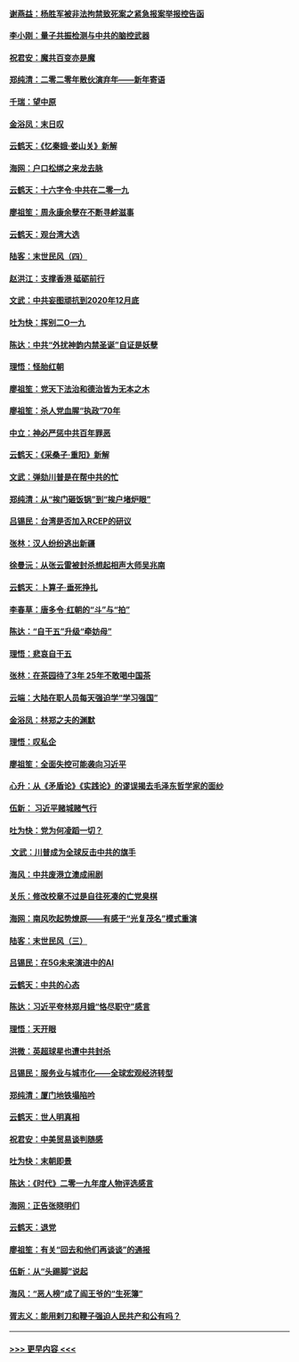 #### [谢燕益：杨胜军被非法拘禁致死案之紧急报案举报控告函](../pages/nsc993/n11756134.md?t=12311055) 
#### [李小刚：量子共振检测与中共的脑控武器](../pages/nsc993/n11754518.md?t=12311055) 
#### [祝君安：魔共百变亦是魔](../pages/nsc993/n11754469.md?t=12311055) 
#### [郑纯清：二零二零年散伙演弃年——新年寄语](../pages/nsc993/n11754195.md?t=12311055) 
#### [千瑞：望中原](../pages/nsc993/n11754159.md?t=12311055) 
#### [金浴凤：末日叹](../pages/nsc993/n11752359.md?t=12311055) 
#### [云鹤天：《忆秦娥‧娄山关》新解](../pages/nsc993/n11752348.md?t=12311055) 
#### [海网：户口松绑之来龙去脉](../pages/nsc993/n11752328.md?t=12311055) 
#### [云鹤天：十六字令‧中共在二零一九](../pages/nsc993/n11752305.md?t=12311055) 
#### [廖祖笙：周永康余孽在不断寻衅滋事](../pages/nsc993/n11751013.md?t=12311055) 
#### [云鹤天：观台湾大选](../pages/nsc993/n11751007.md?t=12311055) 
#### [陆客：末世民风（四）](../pages/nsc993/n11749203.md?t=12311055) 
#### [赵洪江：支撑香港 砥砺前行](../pages/nsc993/n11748482.md?t=12311055) 
#### [文武：中共妄图顽抗到2020年12月底](../pages/nsc993/n11748446.md?t=12311055) 
#### [吐为快：挥别二O一九](../pages/nsc993/n11748411.md?t=12311055) 
#### [陈达：中共“外扰神韵内禁圣诞”自证是妖孽](../pages/nsc993/n11748226.md?t=12311055) 
#### [理悟：怪胎红朝](../pages/nsc993/n11748206.md?t=12311055) 
#### [廖祖笙：党天下法治和德治皆为无本之木](../pages/nsc993/n11748135.md?t=12311055) 
#### [廖祖笙：杀人党血腥“执政”70年](../pages/nsc993/n11745144.md?t=12311055) 
#### [中立：神必严惩中共百年罪恶](../pages/nsc993/n11744970.md?t=12311055) 
#### [云鹤天：《采桑子‧重阳》新解](../pages/nsc993/n11744948.md?t=12311055) 
#### [文武：弹劾川普是在帮中共的忙](../pages/nsc993/n11744758.md?t=12311055) 
#### [郑纯清：从“挨门砸饭锅”到“挨户堵炉眼”](../pages/nsc993/n11744745.md?t=12311055) 
#### [吕锡民：台湾是否加入RCEP的研议](../pages/nsc993/n11744701.md?t=12311055) 
#### [张林：汉人纷纷逃出新疆](../pages/nsc993/n11743530.md?t=12311055) 
#### [徐曼沅：从张云雷被封杀想起相声大师吴兆南](../pages/nsc993/n11741816.md?t=12311055) 
#### [云鹤天：卜算子‧垂死挣扎](../pages/nsc993/n11739956.md?t=12311055) 
#### [李春草：唐多令‧红朝的“斗”与“拍”](../pages/nsc993/n11739830.md?t=12311055) 
#### [陈达：“自干五”升级“牵妨母”](../pages/nsc993/n11739724.md?t=12311055) 
#### [理悟：悲哀自干五](../pages/nsc993/n11739547.md?t=12311055) 
#### [张林：在茶园待了3年 25年不敢喝中国茶](../pages/nsc993/n11739240.md?t=12311055) 
#### [云端：大陆在职人员每天强迫学“学习强国”](../pages/nsc993/n11738735.md?t=12311055) 
#### [金浴凤：林郑之夫的渊默](../pages/nsc993/n11737735.md?t=12311055) 
#### [理悟：叹私企](../pages/nsc993/n11737715.md?t=12311055) 
#### [廖祖笙：全面失控可能袭向习近平](../pages/nsc993/n11737704.md?t=12311055) 
#### [心升：从《矛盾论》《实践论》的谬误揭去毛泽东哲学家的面纱](../pages/nsc993/n11736962.md?t=12311055) 
#### [伍新： 习近平赌城赌气行](../pages/nsc993/n11736929.md?t=12311055) 
#### [吐为快：党为何凌蹈一切？](../pages/nsc993/n11736915.md?t=12311055) 
#### [ 文武：川普成为全球反击中共的旗手](../pages/nsc993/n11736882.md?t=12311055) 
#### [海风：中共废港立澳成闹剧](../pages/nsc993/n11735857.md?t=12311055) 
#### [关乐：修改校章不过是自往死凑的亡党臭棋](../pages/nsc993/n11735097.md?t=12311055) 
#### [海网：南风吹起势燎原——有感于“光复茂名”模式重演](../pages/nsc993/n11732308.md?t=12311055) 
#### [陆客：末世民风（三）](../pages/nsc993/n11732211.md?t=12311055) 
#### [吕锡民：在5G未来演进中的AI](../pages/nsc993/n11730010.md?t=12311055) 
#### [云鹤天：中共的心态](../pages/nsc993/n11729906.md?t=12311055) 
#### [陈达：习近平夸林郑月娥“恪尽职守”感言](../pages/nsc993/n11729881.md?t=12311055) 
#### [理悟：天开眼](../pages/nsc993/n11729699.md?t=12311055) 
#### [洪微：英超球星也遭中共封杀](../pages/nsc993/n11727243.md?t=12311055) 
#### [吕锡民：服务业与城市化——全球宏观经济转型](../pages/nsc993/n11725845.md?t=12311055) 
#### [郑纯清：厦门地铁塌陷吟](../pages/nsc993/n11725813.md?t=12311055) 
#### [云鹤天：世人明真相](../pages/nsc993/n11725621.md?t=12311055) 
#### [祝君安：中美贸易谈判随感](../pages/nsc993/n11725609.md?t=12311055) 
#### [吐为快：末朝即景](../pages/nsc993/n11723365.md?t=12311055) 
#### [陈达：《时代》二零一九年度人物评选感言](../pages/nsc993/n11723337.md?t=12311055) 
#### [海网：正告张晓明们](../pages/nsc993/n11723228.md?t=12311055) 
#### [云鹤天：退党](../pages/nsc993/n11723056.md?t=12311055) 
#### [廖祖笙：有关“回去和他们再谈谈”的通报](../pages/nsc993/n11722442.md?t=12311055) 
#### [伍新：从“头踢脚”说起](../pages/nsc993/n11722429.md?t=12311055) 
#### [海风：“恶人榜”成了阎王爷的“生死簿”](../pages/nsc993/n11722272.md?t=12311055) 
#### [胥志义：能用剌刀和鞭子强迫人民共产和公有吗？](../pages/nsc993/n11720569.md?t=12311055) 

----
#### [ >>> 更早内容 <<< ](../indexes/nsc993-earlier.md)
